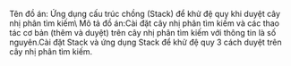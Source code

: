Tên đồ án: Ứng dụng cấu trúc chồng (Stack) để khử đệ quy khi duyệt cây nhị phân tìm kiếm\\
Mô tả đồ án:Cài đặt cây nhị phân tìm kiếm và các thao tác cơ bản (thêm và duyệt) trên cây nhị phân tìm kiếm với thông tin là số nguyên.Cài đặt Stack và ứng dụng Stack để khử đệ quy 3 cách duyệt trên cây nhị phân tìm kiếm.
